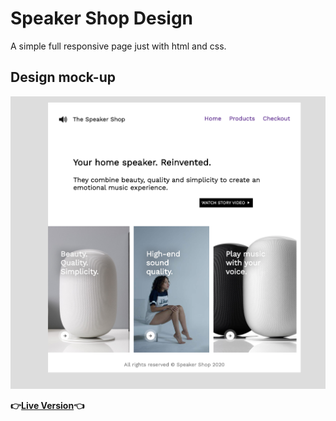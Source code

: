 # Speaker Shop Design

A simple full responsive page just with html and css.
## Design mock-up

![design](./images/mockup.png)

**:point_right:[Live Version](https://belal-aljumaa.github.io/Speaker-shop-design/):point_left:**

